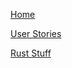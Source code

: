 [Home](https://gitlab.cs.unh.edu/groups/mobile-vr-lab/-/wikis/home)

[User Stories](https://gitlab.cs.unh.edu/groups/mobile-vr-lab/-/wikis/user-stories)

[Rust Stuff](https://gitlab.cs.unh.edu/groups/mobile-vr-lab/-/wikis/Rust-Stuff)